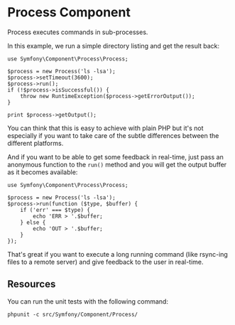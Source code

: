 Process Component
=================

Process executes commands in sub-processes.

In this example, we run a simple directory listing and get the result back:

    use Symfony\Component\Process\Process;

    $process = new Process('ls -lsa');
    $process->setTimeout(3600);
    $process->run();
    if (!$process->isSuccessful()) {
        throw new RuntimeException($process->getErrorOutput());
    }

    print $process->getOutput();

You can think that this is easy to achieve with plain PHP but it's not especially
if you want to take care of the subtle differences between the different platforms.

And if you want to be able to get some feedback in real-time, just pass an
anonymous function to the ``run()`` method and you will get the output buffer
as it becomes available:

    use Symfony\Component\Process\Process;

    $process = new Process('ls -lsa');
    $process->run(function ($type, $buffer) {
        if ('err' === $type) {
            echo 'ERR > '.$buffer;
        } else {
            echo 'OUT > '.$buffer;
        }
    });

That's great if you want to execute a long running command (like rsync-ing files to a
remote server) and give feedback to the user in real-time.

Resources
---------

You can run the unit tests with the following command:

    phpunit -c src/Symfony/Component/Process/
